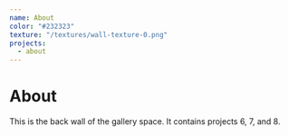 ```yaml
---
name: About
color: "#232323"
texture: "/textures/wall-texture-0.png"
projects:
  - about
---
```


# About

This is the back wall of the gallery space. It contains projects 6, 7, and 8. 